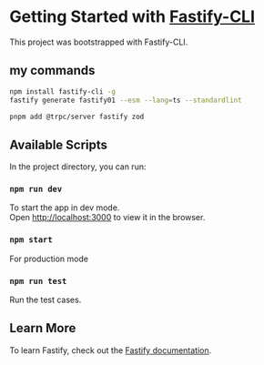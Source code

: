 
# Getting Started with [Fastify-CLI](https://www.npmjs.com/package/fastify-cli)

This project was bootstrapped with Fastify-CLI.

## my commands

```bash
npm install fastify-cli -g
fastify generate fastify01 --esm --lang=ts --standardlint

pnpm add @trpc/server fastify zod
```

## Available Scripts

In the project directory, you can run:

### `npm run dev`

To start the app in dev mode.\
Open [http://localhost:3000](http://localhost:3000) to view it in the browser.

### `npm start`

For production mode

### `npm run test`

Run the test cases.

## Learn More

To learn Fastify, check out the [Fastify documentation](https://fastify.dev/docs/latest/).
